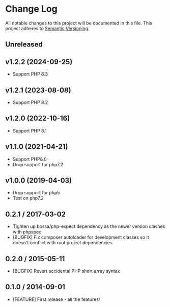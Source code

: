 # Change Log
All notable changes to this project will be documented in this file.
This project adheres to [Semantic Versioning](http://semver.org/).

## Unreleased

## v1.2.2 (2024-09-25)

* Support PHP 8.3

## v1.2.1 (2023-08-08)

* Support PHP 8.2

## v1.2.0 (2022-10-16)

* Support PHP 8.1

## v1.1.0 (2021-04-21)

* Support PHP8.0
* Drop support for php7.2

## v1.0.0 (2019-04-03)

* Drop support for php5
* Test on php7.2

## 0.2.1 / 2017-03-02

* Tighten up bossa/php-expect dependency as the newer version clashes with phpspec
* [BUGFIX] Fix composer autoloader for development classes so it doesn't conflict
  with root project dependencies

## 0.2.0 / 2015-05-11

* [BUGFIX] Revert accidental PHP short array syntax

## 0.1.0 / 2014-09-01

* [FEATURE] First release - all the features!
